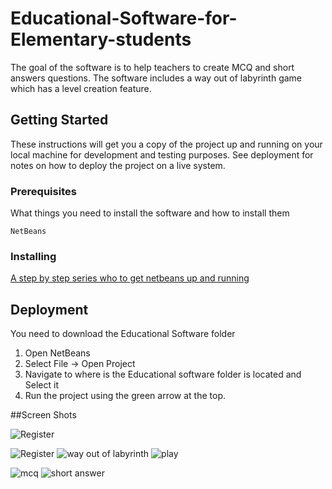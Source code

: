 # Educational-Software-for-Elementary-students

The goal of the software is to help teachers to create MCQ and short answers questions. The software includes a way out of labyrinth game which has a level creation feature.

## Getting Started

These instructions will get you a copy of the project up and running on your local machine for development and testing purposes. See deployment for notes on how to deploy the project on a live system.

### Prerequisites

What things you need to install the software and how to install them

```
NetBeans
```

### Installing

[A step by step series who to get netbeans up and running](https://www.ntu.edu.sg/home/ehchua/programming/howto/NetBeans_HowTo.html)

## Deployment

You need to download the Educational Software folder
1. Open NetBeans
2. Select File -> Open Project
3. Navigate to where is the Educational software folder is located and Select it
4. Run the project using the green arrow at the top.

##Screen Shots



![Register](https://user-images.githubusercontent.com/18225695/40517860-8bba9be0-5f85-11e8-80f6-41e6649219fd.PNG)

![Register](https://user-images.githubusercontent.com/18225695/40517989-29da7bd8-5f86-11e8-8908-83a2d432e2aa.PNG)
![way out of labyrinth](https://user-images.githubusercontent.com/18225695/40517991-2c6b6d80-5f86-11e8-87f2-628db09209d3.PNG)
![play](https://user-images.githubusercontent.com/18225695/40517996-2df8a974-5f86-11e8-8315-135413782386.PNG)

![mcq](https://user-images.githubusercontent.com/18225695/40518038-6074f4d4-5f86-11e8-9a56-3b8cdeb1b220.PNG)
![short answer](https://user-images.githubusercontent.com/18225695/40518039-60830df8-5f86-11e8-801c-42e01d2f652d.PNG)


